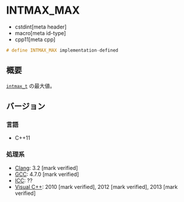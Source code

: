# INTMAX_MAX
* cstdint[meta header]
* macro[meta id-type]
* cpp11[meta cpp]

```cpp
# define INTMAX_MAX implementation-defined
```

## 概要
[`intmax_t`](intmax_t.md) の最大値。

## バージョン
### 言語
- C++11

### 処理系
- [Clang](/implementation.md#clang): 3.2 [mark verified]
- [GCC](/implementation.md#gcc): 4.7.0 [mark verified]
- [ICC](/implementation.md#icc): ??
- [Visual C++](/implementation.md#visual_cpp): 2010 [mark verified], 2012 [mark verified], 2013 [mark verified]
